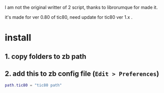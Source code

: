I am not the original writter of 2 script, thanks to librorumque for made it.

it's made for ver 0.80 of tic80,
need update for tic80 ver 1.x .

# install
## 1. copy folders to zb path
## 2. add this to zb config file (`Edit > Preferences`)
```lua
path.tic80 = "tic80 path"
```
